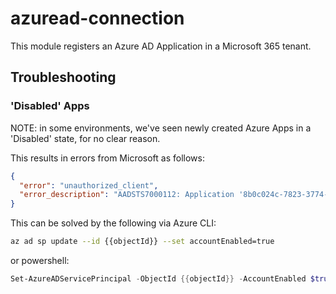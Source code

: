 # azuread-connection

This module registers an Azure AD Application in a Microsoft 365 tenant.

## Troubleshooting

### 'Disabled' Apps

NOTE: in some environments, we've seen newly created Azure Apps in a 'Disabled' state, for no clear
reason.

This results in errors from Microsoft as follows:
```json
{
  "error": "unauthorized_client",
  "error_description": "AADSTS7000112: Application '8b0c024c-7823-3774-2da8-a8d8b7ed331a'(worklytics-azuread-connector) is disabled."
}
```

This can be solved by the following via Azure CLI:

```bash
az ad sp update --id {{objectId}} --set accountEnabled=true
```

or powershell:
```powershell
Set-AzureADServicePrincipal -ObjectId {{objectId}} -AccountEnabled $true
```


